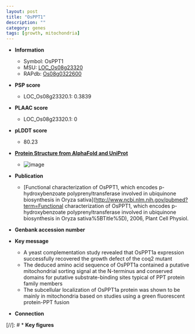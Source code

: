 ```yaml
---
layout: post
title: "OsPPT1"
description: ""
category: genes
tags: [growth, mitochondria]
---
```


* **Information**  
    + Symbol: OsPPT1  
    + MSU: [LOC_Os08g23320](http://rice.plantbiology.msu.edu/cgi-bin/ORF_infopage.cgi?orf=LOC_Os08g23320)  
    + RAPdb: [Os08g0322600](http://rapdb.dna.affrc.go.jp/viewer/gbrowse_details/irgsp1?name=Os08g0322600)  

* **PSP score**  
    + LOC_Os08g23320.1: 0.3839 

* **PLAAC score**  
    + LOC_Os08g23320.1: 0 

* **pLDDT score**
    + 80.23

* **[Protein Structure from AlphaFold and UniProt](https://www.uniprot.org/uniprotkb/Q6ZAH2/entry#structure)**
    + ![image](https://ricepsp.github.io/images/Q6/AF-Q6ZAH2-F1.png)

* **Publication**  
    + [Functional characterization of OsPPT1, which encodes p-hydroxybenzoate polyprenyltransferase involved in ubiquinone biosynthesis in Oryza sativa](http://www.ncbi.nlm.nih.gov/pubmed?term=Functional characterization of OsPPT1, which encodes p-hydroxybenzoate polyprenyltransferase involved in ubiquinone biosynthesis in Oryza sativa%5BTitle%5D), 2006, Plant Cell Physiol.

* **Genbank accession number**  

* **Key message**  
    + A yeast complementation study revealed that OsPPT1a expression successfully recovered the growth defect of the coq2 mutant
    + The deduced amino acid sequence of OsPPT1a contained a putative mitochondrial sorting signal at the N-terminus and conserved domains for putative substrate-binding sites typical of PPT protein family members
    + The subcellular localization of OsPPT1a protein was shown to be mainly in mitochondria based on studies using a green fluorescent protein-PPT fusion

* **Connection**  

[//]: # * **Key figures**  


